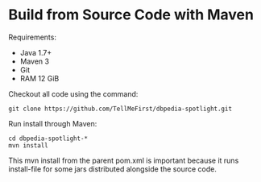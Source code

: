 Build from Source Code with Maven
=================================

Requirements:

* Java 1.7+
* Maven 3
* Git
* RAM 12 GiB

Checkout all code using the command:

```
git clone https://github.com/TellMeFirst/dbpedia-spotlight.git
```

Run install through Maven:

```
cd dbpedia-spotlight-*
mvn install
```

This mvn install from the parent pom.xml is important because it runs install-file for some jars distributed alongside the source code.


